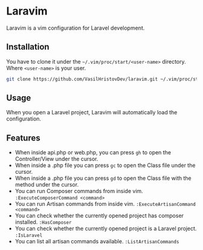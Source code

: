 # Laravim
Laravim is a vim configuration for Laravel development.

## Installation
You have to clone it under the `~/.vim/proc/start/<user-name>` directory.
Where `<user-name>` is your user.

```bash
git clone https://github.com/VasilHristovDev/laravim.git ~/.vim/proc/start/<user-name>    
```

## Usage
When you open a Laravel project, Laravim will automatically load the configuration.

## Features
- When inside api.php or web.php, you can press `gh` to open the Controller/View under the cursor.
- When inside a .php file you can press `gc` to open the Class file under the cursor.
- When inside a .php file you can press `gd` to open the Class file with the method under the cursor.
- You can run Composer commands from inside vim. `:ExecuteComposerCommand <command>`
- You can run Artisan commands from inside vim. `:ExecuteArtisanCommand <command>`
- You can check whether the currently opened project has composer installed. `:HasComposer`
- You can check whether the currently opened project is a Laravel project. `:IsLaravel`
- You can list all artisan commands available. `:ListArtisanCommands`

